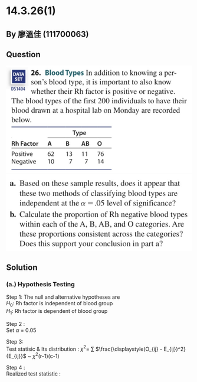 # 14.3.26(1)

## By 廖溫佳 (111700063)

## Question

![image](https://github.com/HWTeng-Course/202402-Statistics/blob/main/Images/IMG_3561.jpg?raw=true)
![image](https://github.com/HWTeng-Course/202402-Statistics/blob/main/Images/IMG_3560.jpg?raw=true)

## Solution
### (a.) Hypothesis Testing
Step 1: The null and alternative hypotheses are \
$H_0$: Rh factor is independent of blood group \
$H_1$: Rh factor is dependent of blood group

Step 2 : \
Set $\alpha$ = 0.05

Step 3: \
Test statisic & Its distribution : $\chi^2$= $\sum$ $\frac{\displaystyle(O_{ij} - E_{ij})^2}{E_{ij}}$ ~ $\chi^2$(r-1)(c-1)

Step 4 : \
Realized test statistic :


